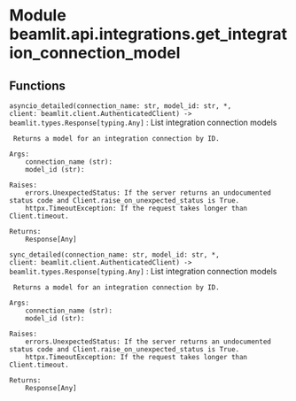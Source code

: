 Module beamlit.api.integrations.get_integration_connection_model
================================================================

Functions
---------

`asyncio_detailed(connection_name: str, model_id: str, *, client: beamlit.client.AuthenticatedClient) ‑> beamlit.types.Response[typing.Any]`
:   List integration connection models
    
     Returns a model for an integration connection by ID.
    
    Args:
        connection_name (str):
        model_id (str):
    
    Raises:
        errors.UnexpectedStatus: If the server returns an undocumented status code and Client.raise_on_unexpected_status is True.
        httpx.TimeoutException: If the request takes longer than Client.timeout.
    
    Returns:
        Response[Any]

`sync_detailed(connection_name: str, model_id: str, *, client: beamlit.client.AuthenticatedClient) ‑> beamlit.types.Response[typing.Any]`
:   List integration connection models
    
     Returns a model for an integration connection by ID.
    
    Args:
        connection_name (str):
        model_id (str):
    
    Raises:
        errors.UnexpectedStatus: If the server returns an undocumented status code and Client.raise_on_unexpected_status is True.
        httpx.TimeoutException: If the request takes longer than Client.timeout.
    
    Returns:
        Response[Any]
